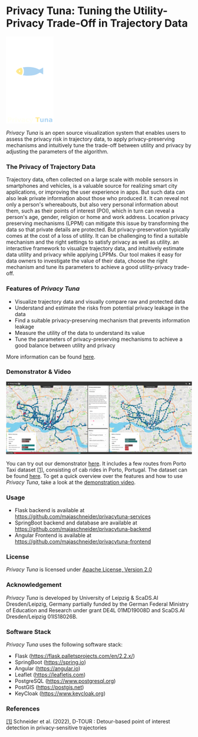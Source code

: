 # Privacy Tuna: Tuning the Utility-Privacy Trade-Off in Trajectory Data

<img src="resources/tuna_logo_db_l.png" alt="" width="128"/>

*Privacy Tuna* is an open source visualization system that enables users to assess the privacy risk in 
trajectory data, to apply privacy-preserving mechanisms and intuitively tune the trade-off 
between utility and privacy by adjusting the parameters of the algorithm.


### The Privacy of Trajectory Data
Trajectory data, often collected on a large scale with mobile sensors in smartphones and vehicles, 
is a valuable source for realizing smart city applications, or improving the user experience in apps. 
But such data can also leak private information about those who produced it. It can reveal not only a person's 
whereabouts, but also very personal information about them, such as their points of interest (POI), which in turn can 
reveal a person's age, gender, religion or home and work address. Location privacy preserving mechanisms (LPPM) can 
mitigate this issue by transforming the data so that private details are protected. But privacy-preservation 
typically comes at the cost of a loss of utility. It can be challenging to find a suitable mechanism and the right 
settings to satisfy privacy as well as utility. 
an interactive framework to visualize trajectory data, and intuitively estimate data utility and privacy while applying LPPMs.
Our tool makes it easy for data owners to investigate the value of their data, choose the right mechanism and tune its
parameters to achieve a good utility-privacy trade-off.


### Features of *Privacy Tuna*

- Visualize trajectory data and visually compare raw and protected data
- Understand and estimate the risks from potential privacy leakage in the data
- Find a suitable privacy-preserving mechanism that prevents information leakage
- Measure the utility of the data to understand its value
- Tune the parameters of privacy-preserving mechanisms to achieve a good balance between utility and privacy

More information can be found [here](resources/Schneider_Privacy_Tuna_20221209.pdf).


### Demonstrator & Video
<img src="resources/fig6.png" alt="" width="900"/>

You can try out our demonstrator [here](https://livinglab.scadsai.uni-leipzig.de/privacy-tuna/).
It includes a few routes from Porto Taxi dataset [[1](resources/D_TOUR_Schneider.pdf)], 
consisting of cab rides in Porto, Portugal. The dataset can be found [here](resources/porto_taxi_dataset_small.csv).
To get a quick overview over the features and how to use *Privacy Tuna*, take a look at the 
<a href="https://cloud.scadsai.uni-leipzig.de/index.php/s/snTpZd7o4NCS5rB" target="_blank">demonstration video</a>.


### Usage
- Flask backend is available at https://github.com/majaschneider/privacytuna-services
- SpringBoot backend and database are available at https://github.com/majaschneider/privacytuna-backend
- Angular Frontend is available at https://github.com/majaschneider/privacytuna-frontend


### License
*Privacy Tuna* is licensed under [Apache License, Version 2.0](LICENSE)


### Acknowledgement
*Privacy Tuna* is developed by University of Leipzig & ScaDS.AI Dresden/Leipzig, Germany partially funded by the 
German Federal Ministry of Education and Research under grant DE4L 01MD19008D and ScaDS.AI Dresden/Leipzig 01IS18026B.


### Software Stack
*Privacy Tuna* uses the following software stack:
- Flask (https://flask.palletsprojects.com/en/2.2.x/)
- SpringBoot (https://spring.io)
- Angular (https://angular.io)
- Leaflet (https://leafletjs.com)
- PostgreSQL (https://www.postgresql.org)
- PostGIS (https://postgis.net)
- KeyCloak (https://www.keycloak.org)


### References
[[1]](resources/D_TOUR_Schneider.pdf) Schneider et al. (2022), D-TOUR : Detour-based point of interest detection in privacy-sensitive trajectories